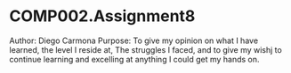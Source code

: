 # COMP002.Assignment8
Author: Diego Carmona
Purpose: To give my opinion on what I have learned, the level I reside at, The struggles I faced, and to give my wishj to continue learning and excelling at anything I could get my hands on.